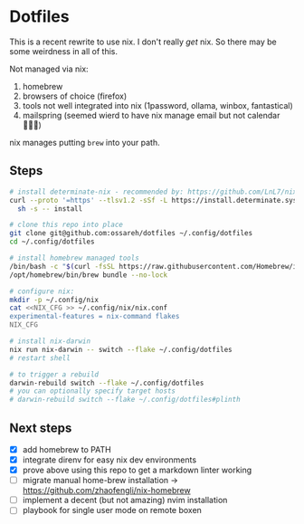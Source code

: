 # Dotfiles

This is a recent rewrite to use nix. I don't really _get_ nix. So there may be some weirdness in
all of this.

Not managed via nix:

1. homebrew
2. browsers of choice (firefox)
3. tools not well integrated into nix (1password, ollama, winbox, fantastical)
4. mailspring (seemed wierd to have nix manage email but not calendar 🤷🏻‍♂️)

nix manages putting `brew` into your path.

## Steps

```sh
# install determinate-nix - recommended by: https://github.com/LnL7/nix-darwin
curl --proto '=https' --tlsv1.2 -sSf -L https://install.determinate.systems/nix | \
  sh -s -- install

# clone this repo into place
git clone git@github.com:ossareh/dotfiles ~/.config/dotfiles
cd ~/.config/dotfiles

# install homebrew managed tools
/bin/bash -c "$(curl -fsSL https://raw.githubusercontent.com/Homebrew/install/HEAD/install.sh)"
/opt/homebrew/bin/brew bundle --no-lock

# configure nix:
mkdir -p ~/.config/nix
cat <<NIX_CFG >> ~/.config/nix/nix.conf
experimental-features = nix-command flakes
NIX_CFG

# install nix-darwin
nix run nix-darwin -- switch --flake ~/.config/dotfiles
# restart shell

# to trigger a rebuild
darwin-rebuild switch --flake ~/.config/dotfiles
# you can optionally specify target hosts
# darwin-rebuild switch --flake ~/.config/dotfiles#plinth
```

## Next steps

- [x] add homebrew to PATH
- [x] integrate direnv for easy nix dev environments
- [x] prove above using this repo to get a markdown linter working
- [ ] migrate manual home-brew installation -> <https://github.com/zhaofengli/nix-homebrew>
- [ ] implement a decent (but not amazing) nvim installation
- [ ] playbook for single user mode on remote boxen
